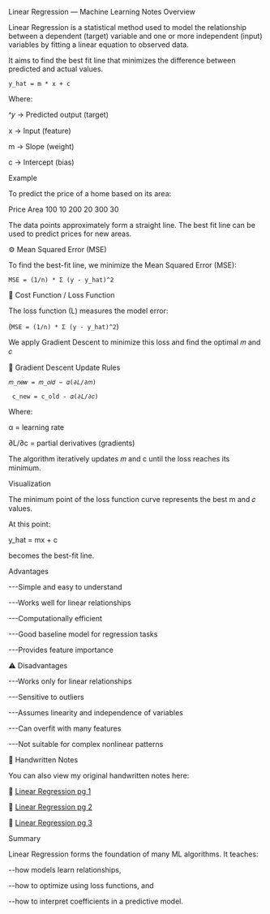 Linear Regression — Machine Learning Notes
 Overview

Linear Regression is a statistical method used to model the relationship between a dependent (target) variable and one or more independent (input) variables by fitting a linear equation to observed data.

It aims to find the best fit line that minimizes the difference between predicted and actual values.


`y_hat = m * x + c`



Where:

^𝑦 → Predicted output (target)

x → Input (feature)

m → Slope (weight)

c → Intercept (bias)


 Example

To predict the price of a home based on its area:

Price	Area
100	10
200	20
300	30

The data points approximately form a straight line. The best fit line can be used to predict prices for new areas.

⚙️ Mean Squared Error (MSE)

To find the best-fit line, we minimize the Mean Squared Error (MSE):


`MSE = (1/n) * Σ (y - y_hat)^2`


🔻 Cost Function / Loss Function

The loss function (L) measures the model error:

(`MSE = (1/n) * Σ (y - y_hat)^2`)



We apply Gradient Descent to minimize this loss and find the optimal 
𝑚 and 𝑐


🔽 Gradient Descent Update Rules

`𝑚_𝑛𝑒𝑤 = 𝑚_𝑜𝑙𝑑 − 𝛼(∂𝐿/∂𝑚)`


` c_new = c_old - 𝛼(∂𝐿/∂𝑐)`

	

Where:

α = learning rate

∂L/∂c = partial derivatives (gradients)

The algorithm iteratively updates 𝑚 and c until the loss reaches its minimum.

 Visualization

The minimum point of the loss function curve represents the best m and 𝑐 values.

At this point:

y_hat = mx + c

becomes the best-fit line.

Advantages

---Simple and easy to understand

---Works well for linear relationships

---Computationally efficient

---Good baseline model for regression tasks

---Provides feature importance

⚠️ Disadvantages

---Works only for linear relationships

---Sensitive to outliers

---Assumes linearity and independence of variables

---Can overfit with many features

---Not suitable for complex nonlinear patterns

🧾 Handwritten Notes

You can also view my original handwritten notes here:

📄 [Linear Regression pg 1](https://github.com/rshmthomas-cyber/Learning-Hub-/blob/main/Machine_Learning/ML_notes/LinearRegression/Linear%20Regression(1).jpeg)

📄 [Linear Regression pg 2](https://github.com/rshmthomas-cyber/Learning-Hub-/blob/main/Machine_Learning/ML_notes/LinearRegression/Linear%20Regression(2).jpeg)

📄 [Linear Regression pg 3](https://github.com/rshmthomas-cyber/Learning-Hub-/blob/main/Machine_Learning/ML_notes/LinearRegression/Linear%20Regression(3).jpeg)

Summary

Linear Regression forms the foundation of many ML algorithms.
It teaches:

--how models learn relationships,

--how to optimize using loss functions, and

--how to interpret coefficients in a predictive model.


